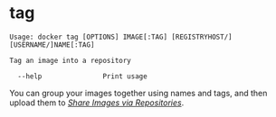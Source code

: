 <!--[metadata]>
+++
title = "tag"
description = "The tag command description and usage"
keywords = ["tag, name, image"]
[menu.main]
parent = "smn_cli"
+++
<![end-metadata]-->

# tag

    Usage: docker tag [OPTIONS] IMAGE[:TAG] [REGISTRYHOST/][USERNAME/]NAME[:TAG]

    Tag an image into a repository

      --help               Print usage

You can group your images together using names and tags, and then upload them
to [*Share Images via Repositories*](../../userguide/containers/dockerrepos.md#contributing-to-docker-hub).
